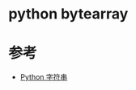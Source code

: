 python bytearray
================




# 参考
 - [Python 字符串](https://www.runoob.com/python/python-strings.html)
